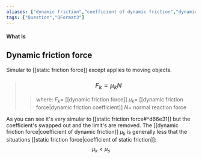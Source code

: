 ```yaml
---
aliases: ["dynamic friction","coefficient of dynamic friction","dynamic friction coefficient"]
tags: ["Question","QFormat3"]
---
```


#### What is
## Dynamic friction force
Simular to [[static friction force]] except applies to moving objects.
> ### $$ F_{k} = \mu_{k} N $$ 
>> where:
>> $F_{k}=$ [[dynamic friction force]]
>> $\mu_{k}=$ [[dynamic friction force|dynamic friction coefficient]]
>> $N=$ normal reaction force

As you can see it's very simular to [[static friction force#^d66e31]] but the coefficient's swapped out and the limit's are removed. The [[dynamic friction force|coefficient of dynamic friction]] $\mu_k$ is generally less that the situations [[static friction force|coefficient of static friction]]:
$$ \mu_{k} < \mu_{s} $$

